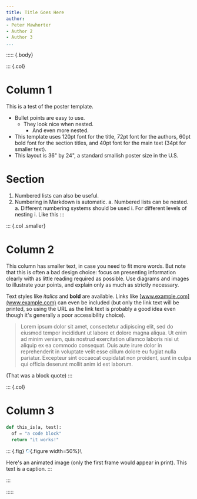 ```yaml
---
title: Title Goes Here
author:
- Peter Mawhorter
- Author 2
- Author 3
...
```


::::: {.body}

::: {.col}
# Column 1

This is a test of the poster template.

- Bullet points are easy to use.
    * They look nice when nested.
        * And even more nested.
- This template uses 120pt font for the title, 72pt font for the authors, 60pt
  bold font for the section titles, and 40pt font for the main text (34pt for
  smaller text).
- This layout is 36" by 24", a standard smallish poster size in the U.S.

# Section

1. Numbered lists can also be useful.
1. Numbering in Markdown is automatic.
    a. Numbered lists can be nested.
    a. Different numbering systems should be used
        i. For different levels of nesting
        i. Like this
:::

::: {.col .smaller}
# Column 2

This column has smaller text, in case you need to fit more words. But note that this is often a bad design choice: focus on presenting information clearly with as little reading required as possible. Use diagrams and images to illustrate your points, and explain only as much as strictly necessary.

Text styles like *italics* and **bold** are available.
Links like [www.example.com](www.example.com) can even be included (but only
the link text will be printed, so using the URL as the link text is probably a
good idea even though it's generally a poor accessibility choice).

> Lorem ipsum dolor sit amet, consectetur adipiscing elit, sed do eiusmod tempor incididunt ut labore et dolore magna aliqua. Ut enim ad minim veniam, quis nostrud exercitation ullamco laboris nisi ut aliquip ex ea commodo consequat. Duis aute irure dolor in reprehenderit in voluptate velit esse cillum dolore eu fugiat nulla pariatur. Excepteur sint occaecat cupidatat non proident, sunt in culpa qui officia deserunt mollit anim id est laborum.

(That was a block quote)
:::

::: {.col}
# Column 3

```py
def this_is(a, test):
  of = "a code block"
  return "it works!"
```

::: {.fig}
![A blue circle with a black part of the edge that spins around.](loading.gif){.figure width=50%}\ 

Here's an animated image (only the first frame would appear in print). This text is a caption.
:::

:::

:::::

